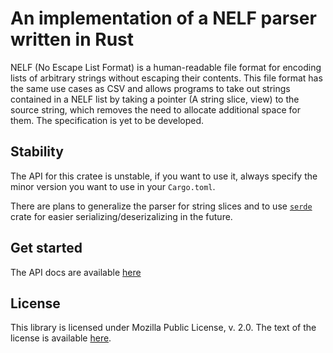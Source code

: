 # An implementation of a NELF parser written in Rust

NELF (No Escape List Format) is a human-readable file format for encoding lists
of arbitrary strings without escaping their contents. This file format has the
same use cases as CSV and allows programs to take out strings contained in a
NELF list by taking a pointer (A string slice, view) to the source string, which
removes the need to allocate additional space for them. The specification is yet
to be developed.

## Stability

The API for this cratee is unstable, if you want to use it, always specify the
minor version you want to use in your `Cargo.toml`.

There are plans to generalize the parser for string slices and to use [`serde`]
crate for easier serializing/deserizalizing in the future.

## Get started

The API docs are available [here](https://docs.rs/nelf)

## License

This library is licensed under Mozilla Public License, v. 2.0. The text of the
license is available [here](LICENSE).

[`serde`]: https://serde.rs
